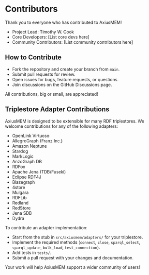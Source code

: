 # Contributors

Thank you to everyone who has contributed to AxiusMEM!

- Project Lead: Timothy W. Cook
- Core Developers: [List core devs here]
- Community Contributors: [List community contributors here]

## How to Contribute
- Fork the repository and create your branch from `main`.
- Submit pull requests for review.
- Open issues for bugs, feature requests, or questions.
- Join discussions on the GitHub Discussions page.

All contributions, big or small, are appreciated!

## Triplestore Adapter Contributions
AxiusMEM is designed to be extensible for many RDF triplestores. We welcome contributions for any of the following adapters:

- OpenLink Virtuoso
- AllegroGraph (Franz Inc.)
- Amazon Neptune
- Stardog
- MarkLogic
- AnzoGraph DB
- RDFox
- Apache Jena (TDB/Fuseki)
- Eclipse RDF4J
- Blazegraph
- 4store
- Mulgara
- RDFLib
- Redland
- RedStore
- Jena SDB
- Dydra

To contribute an adapter implementation:
- Start from the stub in `src/axiusmem/adapters/` for your triplestore.
- Implement the required methods (`connect`, `close`, `sparql_select`, `sparql_update`, `bulk_load`, `test_connection`).
- Add tests in `tests/`.
- Submit a pull request with your changes and documentation.

Your work will help AxiusMEM support a wider community of users! 